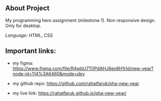 ## About Project
My programming hero assignment (milestone 1). Non responsive design. Only for desktop. 

*Language:* HTML, CSS 

## Important links:
- my figma: https://www.figma.com/file/R4wbU7T0PdAHJ6en8H1rId/new-year?node-id=114%3A6460&mode=dev 

- my github repo: https://github.com/rahatfaruk/pha-new-year 

- my live link: https://rahatfaruk.github.io/pha-new-year/ 
